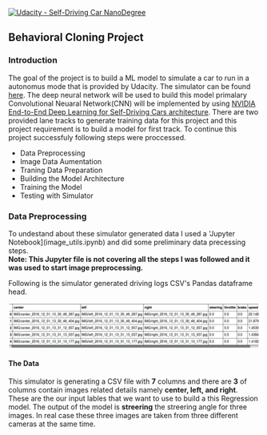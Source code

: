 [![Udacity - Self-Driving Car NanoDegree](https://s3.amazonaws.com/udacity-sdc/github/shield-carnd.svg)](http://www.udacity.com/drive)

Behavioral Cloning Project
---

### Introduction
The goal of the project is to build a ML model to simulate a car to run in a autonomus mode that is provided by Udacity. The simulator can be found [here](https://github.com/udacity/self-driving-car-sim). The deep neural network will be used to build this model primalary Convolutional Neuaral Network(CNN) will be implemented by using [NVIDIA End-to-End Deep Learning for Self-Driving Cars architecture](https://developer.nvidia.com/blog/deep-learning-self-driving-cars/). There are two provided lane tracks to generate training data for this project and this project requirement is to build a model for first track. To continue this project successfuly following steps were proccessed.

* Data Preprocessing
* Image Data Aumentation
* Traning Data Preparation
* Building the Model Architecture
* Training the Model
* Testing with Simulator

### Data Preprocessing
To undestand about these simulator generated data I used a 'Jupyter Notebook](image_utils.ipynb) and did some preliminary data precessing steps.  
**Note: This Jupyter file is not covering all the steps I was followed and it was used to start image preprocessing.**

Following is the simulator generated driving logs CSV's Pandas dataframe head.

![](resources/data-look-a-like.png)

#### The Data
This simulator is generating a CSV file with **7** columns and there are **3** of columns contain images related details namely **center, left, and right**. These are the our input lables that we want to use to build a this Regression model. The output of the model is **streering** the streering angle for three images. In real case these three images are taken from three different cameras at the same time.  


